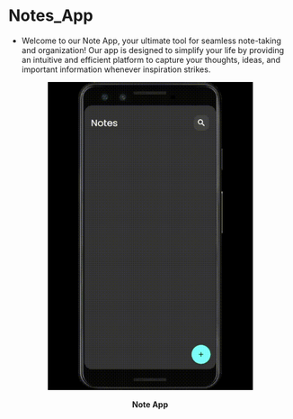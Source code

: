 # Notes_App

- Welcome to our Note App, your ultimate tool for seamless note-taking and organization! Our app is designed to simplify your life by providing an intuitive and efficient platform to capture your thoughts, ideas, and important information whenever inspiration strikes.



<p align="center">
     <img src="Notes App.gif" width="365px">
      <p align="center">
       <b>Note App</b>
     </p>
 </p>
